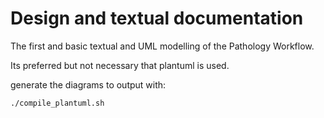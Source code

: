 # Design and textual documentation

The first and basic textual and UML modelling of the Pathology Workflow.

Its preferred but not necessary that plantuml is used.

generate the diagrams to output with:
```
./compile_plantuml.sh
```
